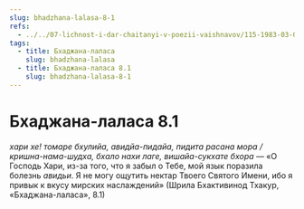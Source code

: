 ```yaml
---
slug: bhadzhana-lalasa-8-1
refs:
  - ../../07-lichnost-i-dar-chaitanyi-v-poezii-vaishnavov/115-1983-03-08-a2-krasota-shri-chajtani-kommentarii-na-shloki-rupy-gosvami.md
tags:
  - title: Бхаджана-лаласа
    slug: bhadzhana-lalasa
  - title: Бхаджана-лаласа 8.1
    slug: bhadzhana-lalasa-8-1
---
```


# Бхаджана-лаласа 8.1

*хари хе! томаре бхулийа, авидйа-пидайа, пидита расана мора / кришна-нама-шудха, бхало нахи лаге, вишайа-сукхате бхора* — «О Господь Хари, из-за того, что я забыл о Тебе, мой язык поразила болезнь *авидьи*. Я не могу ощутить нектар Твоего Святого Имени, ибо я привык к вкусу мирских наслаждений» (Шрила Бхактивинод Тхакур, «Бхаджана-лаласа», 8.1)

